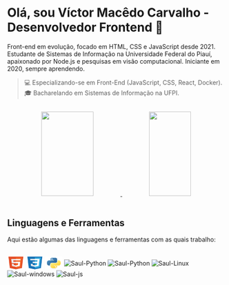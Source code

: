 # Olá, sou Víctor Macêdo Carvalho - Desenvolvedor Frontend 👋

Front-end em evolução, focado em HTML, CSS e JavaScript desde 2021. Estudante de Sistemas de Informação na Universidade Federal do Piauí, apaixonado por Node.js e pesquisas em visão computacional. Iniciante em 2020, sempre aprendendo.
> 💻 Especializando-se em Front-End (JavaScript, CSS, React, Docker).<br>
> 🎓 Bacharelando em Sistemas de Informação na UFPI.<br>

##
 
<div align="center">
  <a href="https://github.com/nomevict">
    <img width="49%" height="195px" src="https://github-readme-stats.vercel.app/api?username=nomevict&show_icons=true&theme=dark" />
    <img width="44%" height="195px" src="https://github-readme-stats.vercel.app/api/top-langs/?username=nomevict&hide_progress=true&theme=dark" /> 
  </a>
</div>

<br>


## Linguagens e Ferramentas

Aqui estão algumas das linguagens e ferramentas com as quais trabalho:

 <div style="display: inline_block"><br>
  <img align="center" alt="Saul-HTML" height="30" width="40" src="https://raw.githubusercontent.com/devicons/devicon/master/icons/html5/html5-original.svg">
  <img align="center" alt="Saul-CSS" height="30" width="40" src="https://raw.githubusercontent.com/devicons/devicon/master/icons/css3/css3-original.svg">
  <img align="center" alt="Saul-Python" height="30" width="40" src="https://raw.githubusercontent.com/devicons/devicon/master/icons/python/python-original.svg">
  <img align="center" alt="Saul-Python" height="30" width="40" src="https://cdn.jsdelivr.net/gh/devicons/devicon/icons/c/c-original.svg">
  <img align="center" alt="Saul-Python" height="30" width="40" src="https://cdn.jsdelivr.net/gh/devicons/devicon/icons/jupyter/jupyter-original.svg">
  <img align="center" alt="Saul-Linux" height="30" width="40" src="https://cdn.jsdelivr.net/gh/devicons/devicon/icons/linux/linux-original.svg">
  <img align="center" alt="Saul-windows" height="30" width="40" src="https://cdn.jsdelivr.net/gh/devicons/devicon/icons/windows8/windows8-original.svg">
  <img align="center" alt="Saul-js" height="30" width="40" src="https://cdn.jsdelivr.net/gh/devicons/devicon/icons/javascript/javascript-plain.svg">     
</div>

</div>
</p>


